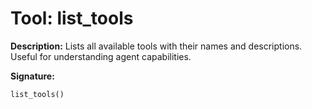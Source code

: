 # Tool: list_tools

**Description:**
Lists all available tools with their names and descriptions. Useful for understanding agent capabilities.

**Signature:**
```python
list_tools()
```
